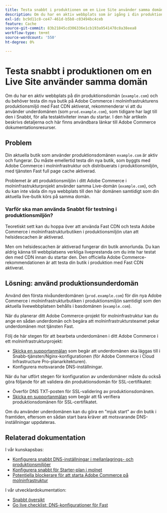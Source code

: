 ```yaml
---
title: Testa snabbt i produktionen om en Live Site använder samma domän
description: Om du har en aktiv webbplats som är igång i din produktionsdomän (`example.com`) och du behöver testa din nya butik på Adobe Commerce i molninfrastrukturens produktionsmiljö med Fastly CDN aktiverat, rekommenderar vi att du använder underdomänen (som "prod.example.com"), som tidigare har lagt till den i Fastly, för alla testaktiviteter före start. I den här artikeln beskrivs detaljerna och här finns användbara länkar till Adobe Commerce dokumentationsresurser.
exl-id: bc9d11c8-ce47-461d-b5b8-c03494bc4ceb
feature: Cache
source-git-commit: 83b21845cd306336e1cb193a9541478c8a38eea8
workflow-type: tm+mt
source-wordcount: '550'
ht-degree: 0%

---
```


# Testa snabbt i produktionen om en Live Site använder samma domän

Om du har en aktiv webbplats på din produktionsdomän (`example.com`) och du behöver testa din nya butik på Adobe Commerce i molninfrastrukturens produktionsmiljö med Fast CDN aktiverat, rekommenderar vi att du använder underdomänen (som `prod.example.com`), som tidigare har lagt till den i Snabbt, för alla testaktiviteter innan du startar. I den här artikeln beskrivs detaljerna och här finns användbara länkar till Adobe Commerce dokumentationsresurser.

## Problem

Din aktuella butik som använder produktionsdomänen `example.com` är aktiv och fungerar. Du måste emellertid testa din nya butik, som byggts med Adobe Commerce i molninfrastruktur och distribuerats i produktionsmiljön, med tjänsten Fast full page cache aktiverad.

Problemet är att produktionsmiljön i ditt Adobe Commerce i molninfrastrukturprojekt använder samma Live-domän (`example.com`), och du kan inte växla din nya webbplats till den här domänen samtidigt som din aktuella live-butik körs på samma domän.

### Varför ska man använda Snabbt för testning i produktionsmiljön?

Teoretiskt sett kan du hoppa över att använda Fast CDN och testa Adobe Commerce i molninfrastrukturbutiken i produktionsmiljön utan att helsidescachen är aktiverad.

Men om helsidescachen är aktiverad fungerar din butik annorlunda. Du kan aldrig känna till webbplatsens verkliga liveprestanda om du inte har testat den med CDN innan du startar den. Den officiella Adobe Commerce-rekommendationen är att testa din butik i produktion med Fast CDN aktiverat.

## Lösning: använd produktionsunderdomän

Använd den första nivåunderdomänen (`prod.example.com`) för din nya Adobe Commerce i molninfrastrukturbutiken i produktionsmiljön samtidigt som den aktuella livewebbplatsen behålls i basdomänen (`example.com`).

När du planerar ditt Adobe Commerce-projekt för molninfrastruktur kan du ange en sådan underdomän och begära att molninfrastruktursteamet pekar underdomänen mot tjänsten Fast.

Följ de här stegen för att bearbeta underdomänen i ditt Adobe Commerce i ett molninfrastrukturprojekt:

* [Skicka en supportanmälan](/help/help-center-guide/help-center/magento-help-center-user-guide.md#submit-ticket) som begär att underdomänen ska läggas till i Snabb-tjänsten/Nginx-konfigurationen (för Adobe Commerce i Cloud Infrastructure Pro-planarkitekturen).
* Konfigurera motsvarande DNS-inställningar.

När du har utfört stegen för konfiguration av underdomäner måste du också göra följande för att validera din produktionsdomän för SSL-certifikatet:

* Överför DNS TXT-posten för SSL-validering av produktionsdomänen.
* [Skicka en supportanmälan](/help/help-center-guide/help-center/magento-help-center-user-guide.md#submit-ticket) som begär att få verifiera produktionsdomänen för SSL-certifikatet.

Om du använder underdomänen kan du göra en &quot;mjuk start&quot; av din butik i framtiden, eftersom en sådan start bara kräver att motsvarande DNS-inställningar uppdateras.

## Relaterad dokumentation

I vår kunskapsbas:

* [Konfigurera snabbt DNS-inställningar i mellanlagrings- och produktionsmiljöer](https://experienceleague.adobe.com/docs/commerce-knowledge-base/kb/how-to/configure-fastly-dns-settings-on-staging-and-production-environments.html)
* [Konfigurera snabbt för Starter-plan i molnet](https://experienceleague.adobe.com/docs/commerce-knowledge-base/kb/how-to/set-up-fastly-for-starter-plan-on-cloud.html)
* [Potentiella blockerare för att starta Adobe Commerce på molninfrastruktur](https://experienceleague.adobe.com/docs/commerce-knowledge-base/kb/troubleshooting/miscellaneous/blockers-launching-on-magento-commerce-cloud.html)

I vår utvecklardokumentation:

* [Snabbt översikt](https://experienceleague.adobe.com/docs/commerce-cloud-service/user-guide/cdn/fastly.html)
* [Go live checklist: DNS-konfigurationer för Fast](https://experienceleague.adobe.com/docs/commerce-cloud-service/user-guide/launch/checklist.html)
